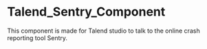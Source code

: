 # Talend_Sentry_Component
This component is made for Talend studio to talk to the online crash reporting tool Sentry.
